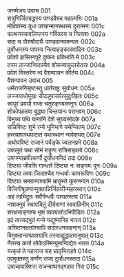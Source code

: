 जनमेजय उवाच	001  
शत्रुभिर्जितबद्धस्य पाण्डवैश्च महात्मभिः	001a  
मोक्षितस्य युधा पश्चान्मानस्थस्य दुरात्मनः	001c  
कत्थनस्यावलिप्तस्य गर्वितस्य च नित्यशः	002a  
सदा च पौरुषौदार्यैः पाण्डवानवमन्यतः	002c  
दुर्योधनस्य पापस्य नित्याहङ्कारवादिनः	003a  
प्रवेशो हास्तिनपुरे दुष्करः प्रतिभाति मे	003c  
तस्य लज्जान्वितस्यैव शोकव्याकुलचेतसः	004a  
प्रवेशं विस्तरेण त्वं वैशम्पायन कीर्तय	004c  
वैशम्पायन उवाच	005  
धर्मराजनिसृष्टस्तु धार्तराष्ट्रः सुयोधनः	005a  
लज्जयाधोमुखः सीदन्नुपासर्पत्सुदुःखितः	005c  
स्वपुरं प्रययौ राजा चतुरङ्गबलानुगः	006a  
शोकोपहतया बुद्ध्या चिन्तयानः पराभवम्	006c  
विमुच्य पथि यानानि देशे सुयवसोदके	007a  
सन्निविष्टः शुभे रम्ये भूमिभागे यथेप्सितम्	007c  
हस्त्यश्वरथपादातं यथास्थानं न्यवेशयत्	007e  
अथोपविष्टं राजानं पर्यङ्के ज्वलनप्रभे	008a  
उपप्लुतं यथा सोमं राहुणा रात्रिसङ्क्षये	008c  
उपगम्याब्रवीत्कर्णो दुर्योधनमिदं तदा	008e  
दिष्ट्या जीवसि गान्धारे दिष्ट्या नः सङ्गमः पुनः	009a  
दिष्ट्या त्वया जिताश्चैव गन्धर्वाः कामरूपिणः	009c  
दिष्ट्या समग्रान्पश्यामि भ्रातॄंस्ते कुरुनन्दन	010a  
विजिगीषून्रणान्मुक्तान्निर्जितारीन्महारथान्	010c  
अहं त्वभिद्रुतः सर्वैर्गन्धर्वैः पश्यतस्तव	011a  
नाशक्नुवं स्थापयितुं दीर्यमाणां स्ववाहिनीम्	011c  
शरक्षताङ्गश्च भृशं व्यपयातोऽभिपीडितः	012a  
इदं त्वत्यद्भुतं मन्ये यद्युष्मानिह भारत	012c  
अरिष्टानक्षतांश्चापि सदारधनवाहनान्	013a  
विमुक्तान्सम्प्रपश्यामि तस्माद्युद्धादमानुषात्	013c  
नैतस्य कर्ता लोकेऽस्मिन्पुमान्विद्येत भारत	014a  
यत्कृतं ते महाराज सह भ्रातृभिराहवे	014c  
एवमुक्तस्तु कर्णेन राजा दुर्योधनस्तदा	015a  
उवाचावाक्शिरा राजन्बाष्पगद्गदया गिरा	015c  
